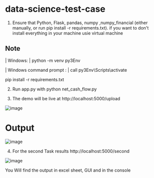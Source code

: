 # data-science-test-case

1. Ensure that Python, Flask, pandas, numpy ,numpy_financial (either manually, or run pip install -r requirements.txt).
  if you want to don't install everything in your machine usie virtual machine 
  
## Note
  
| Windows:   | python -m venv py3Env  

| Windows command prompt : | call py3Env\Scripts\activate

 pip install -r requirements.txt

2. Run app.py with python net_cash_flow.py

3. The demo will be live at http://localhost:5000/upload

![image](https://user-images.githubusercontent.com/77228334/120885504-0b766c80-c5f2-11eb-8128-f24332f9fae3.png)

# Output 

![image](https://user-images.githubusercontent.com/77228334/120885514-21842d00-c5f2-11eb-85f2-7d1cd771fd1c.png)



4. For the second Task results http://localhost:5000/second

![image](https://user-images.githubusercontent.com/77228334/120885533-38c31a80-c5f2-11eb-9d93-04fd87b3a782.png)




You Will find the output in excel sheet, GUI and in the console 
